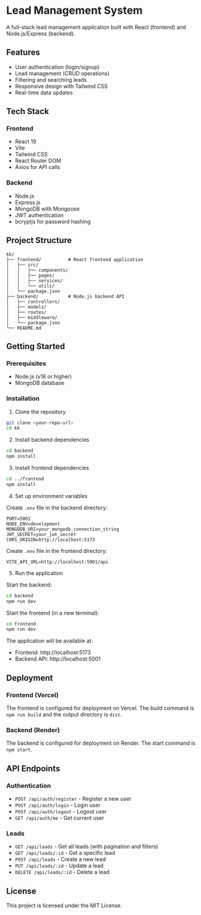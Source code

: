 # Lead Management System

A full-stack lead management application built with React (frontend) and Node.js/Express (backend).

## Features

- User authentication (login/signup)
- Lead management (CRUD operations)
- Filtering and searching leads
- Responsive design with Tailwind CSS
- Real-time data updates

## Tech Stack

### Frontend
- React 19
- Vite
- Tailwind CSS
- React Router DOM
- Axios for API calls

### Backend
- Node.js
- Express.js
- MongoDB with Mongoose
- JWT authentication
- bcryptjs for password hashing

## Project Structure

```
kk/
├── frontend/          # React frontend application
│   ├── src/
│   │   ├── components/
│   │   ├── pages/
│   │   ├── services/
│   │   └── utils/
│   └── package.json
├── backend/           # Node.js backend API
│   ├── controllers/
│   ├── models/
│   ├── routes/
│   ├── middleware/
│   └── package.json
└── README.md
```

## Getting Started

### Prerequisites
- Node.js (v18 or higher)
- MongoDB database

### Installation

1. Clone the repository
```bash
git clone <your-repo-url>
cd kk
```

2. Install backend dependencies
```bash
cd backend
npm install
```

3. Install frontend dependencies
```bash
cd ../frontend
npm install
```

4. Set up environment variables

Create `.env` file in the backend directory:
```env
PORT=5001
NODE_ENV=development
MONGODB_URI=your_mongodb_connection_string
JWT_SECRET=your_jwt_secret
CORS_ORIGIN=http://localhost:5173
```

Create `.env` file in the frontend directory:
```env
VITE_API_URL=http://localhost:5001/api
```

5. Run the application

Start the backend:
```bash
cd backend
npm run dev
```

Start the frontend (in a new terminal):
```bash
cd frontend
npm run dev
```

The application will be available at:
- Frontend: http://localhost:5173
- Backend API: http://localhost:5001

## Deployment

### Frontend (Vercel)
The frontend is configured for deployment on Vercel. The build command is `npm run build` and the output directory is `dist`.

### Backend (Render)
The backend is configured for deployment on Render. The start command is `npm start`.

## API Endpoints

### Authentication
- `POST /api/auth/register` - Register a new user
- `POST /api/auth/login` - Login user
- `POST /api/auth/logout` - Logout user
- `GET /api/auth/me` - Get current user

### Leads
- `GET /api/leads` - Get all leads (with pagination and filters)
- `GET /api/leads/:id` - Get a specific lead
- `POST /api/leads` - Create a new lead
- `PUT /api/leads/:id` - Update a lead
- `DELETE /api/leads/:id` - Delete a lead

## License

This project is licensed under the MIT License.
